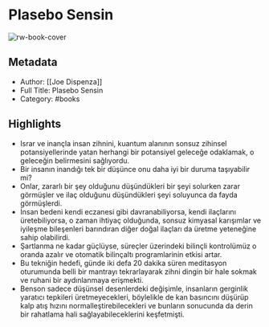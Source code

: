 # Plasebo Sensin

![rw-book-cover](https://books.google.com/books/content?id=W2EkswEACAAJ&printsec=frontcover&img=1&zoom=5&source=public)

## Metadata
- Author: [[Joe Dispenza]]
- Full Title: Plasebo Sensin
- Category: #books

## Highlights
- Israr ve inançla insan zihnini, kuantum alanının sonsuz zihinsel potansiyellerinde yatan herhangi bir potansiyel geleceğe odaklamak, o geleceğin belirmesini sağlıyordu.
- Bir insanın inandığı tek bir düşünce onu daha iyi bir duruma taşıyabilir mi?
- Onlar, zararlı bir şey olduğunu düşündükleri bir şeyi solurken zarar görmüşler ve ilaç olduğunu düşündükleri şeyi soluyunca da fayda görmüşlerdi.
- İnsan bedeni kendi eczanesi gibi davranabiliyorsa, kendi ilaçlarını üretebiliyorsa, o zaman ihtiyaç olduğunda, sonsuz kimyasal karışımlar ve iyileşme bileşenleri barındıran diğer doğal ilaçları da üretme yeteneğine sahip olabilirdi.
- Şartlanma ne kadar güçlüyse, süreçler üzerindeki bilinçli kontrolümüz o oranda azalır ve otomatik bilinçaltı programlarinin etkisi artar.
- Bu tekniğin hedefi, günde iki defa 20 dakika süren meditasyon oturumunda belli bir mantrayı tekrarlayarak zihni dingin bir hale sokmak ve ruhani bir aydınlanmaya erişmekti.
- Benson sadece düşünsel desenlerdeki değişimle, insanların gerginlik yaratıcı tepkileri üretmeyecekleri, böylelikle de kan basıncını düşürüp kalp atış hızını normalleştirebilecekleri ve bunların sonucunda da derin bir rahatlama hali sağlayabileceklerini keşfetmişti.
